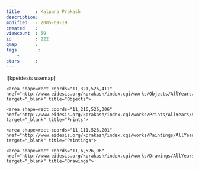 ```yaml
---
title      : Kalpana Prakash
description: 
modified   : 2005-09-19
created    : 
viewcount  : 59
id         : 222
gmap       : 
tags        :
    - 
stars      : 
---
```


![kpeidesis usemap]



<map name="kpeidesis">

	<area shape=rect coords="11,321,526,411" href="http://www.eidesis.org/kprakash/index.cgi/works/Objects/AllYears/AllWorks" target="_blank" title="Objects">

	<area shape=rect coords="11,216,526,306" href="http://www.eidesis.org/kprakash/index.cgi/works/Prints/AllYears/AllWorks" target="_blank" title="Prints">

	<area shape=rect coords="11,111,526,201" href="http://www.eidesis.org/kprakash/index.cgi/works/Paintings/AllYears/AllWorks" target="_blank" title="Paintings">

	<area shape=rect coords="11,6,526,96" href="http://www.eidesis.org/kprakash/index.cgi/works/Drawings/AllYears/AllWorks" target="_blank" title="Drawings">

</map>





